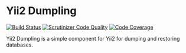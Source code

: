 Yii2 Dumpling
=============

[![Build Status](https://travis-ci.org/herroffizier/yii2-dumpling.svg?branch=develop)](https://travis-ci.org/herroffizier/yii2-dumpling) [![Scrutinizer Code Quality](https://scrutinizer-ci.com/g/herroffizier/yii2-dumpling/badges/quality-score.png?b=develop)](https://scrutinizer-ci.com/g/herroffizier/yii2-dumpling/?branch=develop) [![Code Coverage](https://scrutinizer-ci.com/g/herroffizier/yii2-dumpling/badges/coverage.png?b=develop)](https://scrutinizer-ci.com/g/herroffizier/yii2-dumpling/?branch=develop)

Yii2 Dumpling is a simple component for Yii2 for dumping and restoring databases.